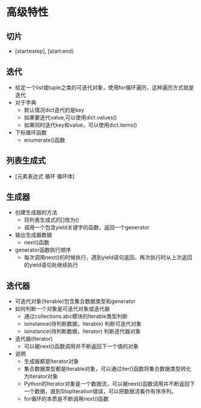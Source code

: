 # 高级特性

## 切片
- [start:end:step], [start:end)

## 迭代
- 给定一个list或tuple之类的可迭代对象，使用for循环遍历，这种遍历方式就是迭代
- 对于字典
    - 默认情况dict迭代的是key
    - 如果要迭代value,可以使用dict.values()
    - 如果同时迭代key和value，可以使用dict.items()
- 下标循环函数
    - enumerate()函数

## 列表生成式
- [元素表达式 循环 循环体]


## 生成器
- 创建生成器的方法
    - 将列表生成式的[]改为()
    - 调用一个包含yield关键字的函数，返回一个generator
- 输出生成器数据
    - next()函数
- generator函数执行顺序
    - 每次调用next()的时候执行，遇到yield语句返回，再次执行时从上次返回的yield语句处继续执行

## 迭代器
- 可迭代对象(Iterable)包含集合数据类型和generator
- 如何判断一个对象是可迭代对象或迭代器
    - 通过collections.abc模块的Iterable类型判断
    - isinstance(待判断数据，Iterable) 判断可迭代对象
    - isinstance(待判断数据，Iterator) 判断迭代器对象
- 迭代器(Iterator)
    - 可以被next()函数调用并不断返回下一个值的对象
- 说明
    - 生成器都是Iterator对象
    - 集合数据类型都是Iterable对象，可以通过iter()函数将集合数据类型转化为Iterator对象
    - Python的Iterator对象是一个数据流，可以被next()函数调用并不断返回下一个数据，直到StopIteration错误，可以把数据流看作有序序列。
    - for循环的本质是不断调用next()函数
